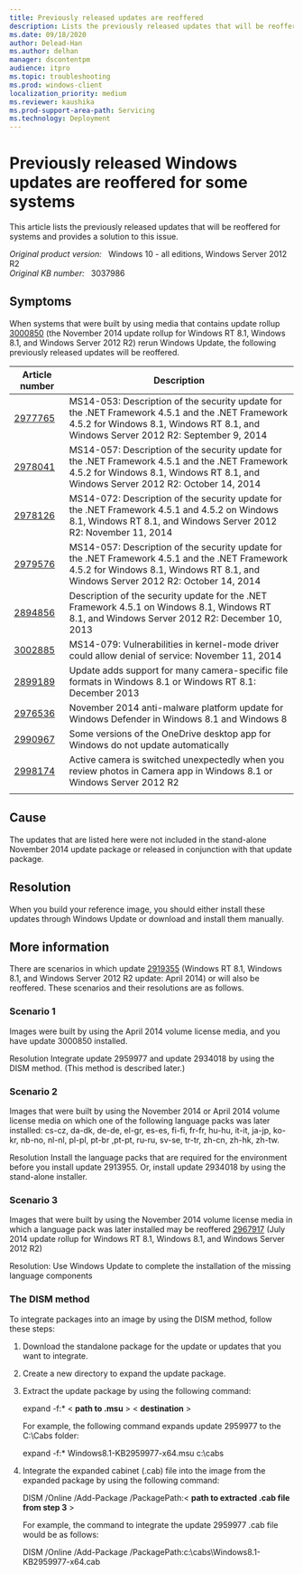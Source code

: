 ```yaml
---
title: Previously released updates are reoffered
description: Lists the previously released updates that will be reoffered for systems that were built by using media that contains the November 2014 update rollup for Windows RT 8.1, Windows 8.1, and Windows Server 2012 R2.
ms.date: 09/18/2020
author: Delead-Han
ms.author: delhan
manager: dscontentpm
audience: itpro
ms.topic: troubleshooting
ms.prod: windows-client
localization_priority: medium
ms.reviewer: kaushika
ms.prod-support-area-path: Servicing
ms.technology: Deployment
---
```

# Previously released Windows updates are reoffered for some systems

This article lists the previously released updates that will be reoffered for systems and provides a solution to this issue.

_Original product version:_ &nbsp; Windows 10 - all editions, Windows Server 2012 R2  
_Original KB number:_ &nbsp; 3037986

## Symptoms

When systems that were built by using media that contains update rollup [3000850](https://support.microsoft.com/help/3000850?wa=wsignin1.0) (the November 2014 update rollup for Windows RT 8.1, Windows 8.1, and Windows Server 2012 R2) rerun Windows Update, the following previously released updates will be reoffered.

| Article number| Description |
|---|---|
| [2977765](https://support.microsoft.com/help/2977765)|MS14-053: Description of the security update for the .NET Framework 4.5.1 and the .NET Framework 4.5.2 for Windows 8.1, Windows RT 8.1, and Windows Server 2012 R2: September 9, 2014|
| [2978041](https://support.microsoft.com/help/2978041)|MS14-057: Description of the security update for the .NET Framework 4.5.1 and the .NET Framework 4.5.2 for Windows 8.1, Windows RT 8.1, and Windows Server 2012 R2: October 14, 2014|
| [2978126](https://support.microsoft.com/help/2978126)|MS14-072: Description of the security update for the .NET Framework 4.5.1 and 4.5.2 on Windows 8.1, Windows RT 8.1, and Windows Server 2012 R2: November 11, 2014|
| [2979576](https://support.microsoft.com/help/2979576)|MS14-057: Description of the security update for the .NET Framework 4.5.1 and the .NET Framework 4.5.2 for Windows 8.1, Windows RT 8.1, and Windows Server 2012 R2: October 14, 2014|
| [2894856](https://support.microsoft.com/help/2894856)|Description of the security update for the .NET Framework 4.5.1 on Windows 8.1, Windows RT 8.1, and Windows Server 2012 R2: December 10, 2013|
| [3002885](https://support.microsoft.com/help/3002885)|MS14-079: Vulnerabilities in kernel-mode driver could allow denial of service: November 11, 2014|
| [2899189](https://support.microsoft.com/help/2899189)|Update adds support for many camera-specific file formats in Windows 8.1 or Windows RT 8.1: December 2013|
| [2976536](https://support.microsoft.com/help/2976536)|November 2014 anti-malware platform update for Windows Defender in Windows 8.1 and Windows 8|
| [2990967](https://support.microsoft.com/help/2990967)|Some versions of the OneDrive desktop app for Windows do not update automatically|
| [2998174](https://support.microsoft.com/help/2998174)|Active camera is switched unexpectedly when you review photos in Camera app in Windows 8.1 or Windows Server 2012 R2|
|||

## Cause

The updates that are listed here were not included in the stand-alone November 2014 update package or released in conjunction with that update package.

## Resolution

When you build your reference image, you should either install these updates through Windows Update or download and install them manually.

## More information

There are scenarios in which update [2919355](https://support.microsoft.com/help/2919355)  (Windows RT 8.1, Windows 8.1, and Windows Server 2012 R2 update: April 2014) or will also be reoffered. These scenarios and their resolutions are as follows.

### Scenario 1

Images were built by using the April 2014 volume license media, and you have update 3000850 installed.

Resolution Integrate update 2959977 and update 2934018 by using the DISM method. (This method is described later.)

### Scenario 2

Images that were built by using the November 2014 or April 2014 volume license media on which one of the following language packs was later installed: cs-cz, da-dk, de-de, el-gr, es-es, fi-fi, fr-fr, hu-hu, it-it, ja-jp, ko-kr, nb-no, nl-nl, pl-pl, pt-br ,pt-pt, ru-ru, sv-se, tr-tr, zh-cn, zh-hk, zh-tw.

Resolution Install the language packs that are required for the environment before you install update 2913955. Or, install update 2934018 by using the stand-alone installer.

### Scenario 3

Images that were built by using the November 2014 volume license media in which a language pack was later installed may be reoffered [2967917](https://support.microsoft.com/help/) (July 2014 update rollup for Windows RT 8.1, Windows 8.1, and Windows Server 2012 R2)

Resolution: Use Windows Update to complete the installation of the missing language components

### The DISM method

To integrate packages into an image by using the DISM method, follow these steps:

1. Download the standalone package for the update or updates that you want to integrate.
2. Create a new directory to expand the update package.
3. Extract the update package by using the following command:

    expand -f:* < **path to .msu** > < **destination** > 

    For example, the following command expands update 2959977 to the C:\Cabs folder:

    expand -f:* Windows8.1-KB2959977-x64.msu c:\cabs 

4. Integrate the expanded cabinet (.cab) file into the image from the expanded package by using the following command:

    DISM /Online /Add-Package /PackagePath:< **path to extracted .cab file from step 3** > 
    
    For example, the command to integrate the update 2959977 .cab file would be as follows:
    
    DISM /Online /Add-Package /PackagePath:c:\cabs\Windows8.1-KB2959977-x64.cab 
